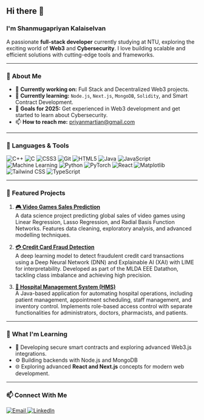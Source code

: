 ## Hi there 👋

### I'm Shanmugapriyan Kalaiselvan
A passionate **full-stack developer** currently studying at NTU, exploring the exciting world of **Web3** and **Cybersecurity**. I love building scalable and efficient solutions with cutting-edge tools and frameworks.

---

### 🌟 **About Me**
- 🔭 **Currently working on:** Full Stack and Decentralized Web3 projects.
- 🌱 **Currently learning:** `Node.js`, `Next.js`, `MongoDB`, `Solidity`, and Smart Contract Development.
- 🎯 **Goals for 2025:** Get experienced in Web3 development and get started to learn about Cybersecurity.
- 📫 **How to reach me:** [priyanmartian@gmail.com](mailto:priyanmartian@gmail.com)

---

### 🚀 **Languages & Tools**
<p align="left">
  <img src="https://img.shields.io/badge/C++-00599C?style=for-the-badge&logo=cplusplus&logoColor=white" alt="C++"/>
  <img src="https://img.shields.io/badge/C-00599C?style=for-the-badge&logo=c&logoColor=white" alt="C"/>
  <img src="https://img.shields.io/badge/CSS3-1572B6?style=for-the-badge&logo=css3&logoColor=white" alt="CSS3"/>
  <img src="https://img.shields.io/badge/Git-F05032?style=for-the-badge&logo=git&logoColor=white" alt="Git"/>
  <img src="https://img.shields.io/badge/HTML5-E34F26?style=for-the-badge&logo=html5&logoColor=white" alt="HTML5"/>
  <img src="https://img.shields.io/badge/Java-007396?style=for-the-badge&logo=java&logoColor=white" alt="Java"/>
  <img src="https://img.shields.io/badge/JavaScript-F7DF1E?style=for-the-badge&logo=javascript&logoColor=black" alt="JavaScript"/>
  <img src="https://img.shields.io/badge/Machine%20Learning-FF6F00?style=for-the-badge&logo=machine-learning&logoColor=white" alt="Machine Learning"/>
  <img src="https://img.shields.io/badge/Python-3776AB?style=for-the-badge&logo=python&logoColor=white" alt="Python"/>
  <img src="https://img.shields.io/badge/PyTorch-EE4C2C?style=for-the-badge&logo=pytorch&logoColor=white" alt="PyTorch"/>
  <img src="https://img.shields.io/badge/React-61DAFB?style=for-the-badge&logo=react&logoColor=black" alt="React"/>
  <img src="https://img.shields.io/badge/Matplotlib-ffffff?style=for-the-badge&logo=matplotlib&logoColor=black" alt="Matplotlib"/>
  <img src="https://img.shields.io/badge/Tailwind%20CSS-38B2AC?style=for-the-badge&logo=tailwind-css&logoColor=white" alt="Tailwind CSS"/>
  <img src="https://img.shields.io/badge/TypeScript-3178C6?style=for-the-badge&logo=typescript&logoColor=white" alt="TypeScript"/>
</p>

---

</p>


### 🌟 **Featured Projects**
1. [**🎮 Video Games Sales Prediction**](https://github.com/Shapriyan19/Video_Games_Sales_Prediction)  
   A data science project predicting global sales of video games using Linear Regression, Lasso Regression, and Radial Basis Function Networks. Features data cleaning, exploratory analysis, and advanced modelling techniques.
   
2. [**💳 Credit Card Fraud Detection**](https://github.com/Shapriyan19/Datathon)  
   A deep learning model to detect fraudulent credit card transactions using a Deep Neural Network (DNN) and Explainable AI (XAI) with LIME for interpretability. Developed as part of the MLDA EEE Datathon, tackling class imbalance and achieving high precision.

3. [**🏥 Hospital Management System (HMS)**](https://github.com/Shapriyan19/SC2002_HMS)  
   A Java-based application for automating hospital operations, including patient management, appointment scheduling, staff management, and inventory control. Implements role-based access control with separate functionalities for administrators, doctors, pharmacists, and patients.

---

### 🎯 **What I'm Learning**
- 🔐 Developing secure smart contracts and exploring advanced Web3.js integrations.
- ⚙️ Building backends with Node.js and MongoDB
- 🌐 Exploring advanced **React and Next.js** concepts for modern web development.

---

### 📫 **Connect With Me**
<p align="left">
  <a href="mailto:priyanmartian@gmail.com">
    <img src="https://img.shields.io/badge/Email-D14836?style=for-the-badge&logo=gmail&logoColor=white" alt="Email"/>
  </a>
  <a href="www.linkedin.com/in/shanmugapriyan-kalaiselvan-4370a9346">
    <img src="https://img.shields.io/badge/LinkedIn-0A66C2?style=for-the-badge&logo=linkedin&logoColor=white" alt="LinkedIn"/>
  </a>
</p>
